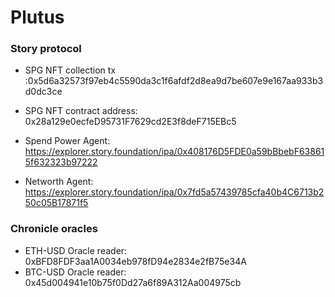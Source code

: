 # Plutus

### Story protocol
- SPG NFT collection tx :0x5d6a32573f97eb4c5590da3c1f6afdf2d8ea9d7be607e9e167aa933b3d0dc3ce
- SPG NFT contract address: 0x28a129e0ecfeD95731F7629cd2E3f8deF715EBc5


- Spend Power Agent: https://explorer.story.foundation/ipa/0x408176D5FDE0a59bBbebF638615f632323b97222
- Networth Agent: https://explorer.story.foundation/ipa/0x7fd5a57439785cfa40b4C6713b250c05B17871f5


### Chronicle oracles
- ETH-USD Oracle reader: 0xBFD8FDF3aa1A0034eb978fD94e2834e2fB75e34A
- BTC-USD Oracle reader: 0x45d004941e10b75f0Dd27a6f89A312Aa004975cb
